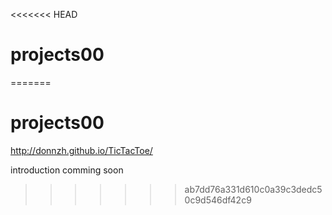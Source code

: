 <<<<<<< HEAD
# projects00
=======
# projects00

http://donnzh.github.io/TicTacToe/

introduction comming soon
>>>>>>> ab7dd76a331d610c0a39c3dedc50c9d546df42c9
